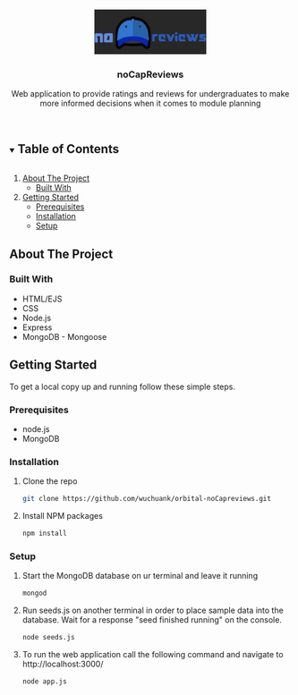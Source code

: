 <!-- PROJECT LOGO -->
<br />
<p align="center">
    <img src="./static/images/logo.jpg" alt="Logo" width="200" height="80">

  <h3 align="center">noCapReviews</h3>

  <p align="center">
    Web application to provide ratings and reviews for undergraduates to make more informed decisions when it comes to module planning
    <br />
    <br />
  </p>
</p>



<!-- TABLE OF CONTENTS -->
<details open="open">
  <summary><h2 style="display: inline-block">Table of Contents</h2></summary>
  <ol>
    <li>
      <a href="#about-the-project">About The Project</a>
      <ul>
        <li><a href="#built-with">Built With</a></li>
      </ul>
    </li>
    <li>
      <a href="#getting-started">Getting Started</a>
      <ul>
        <li><a href="#prerequisites">Prerequisites</a></li>
        <li><a href="#installation">Installation</a></li>
        <li><a href="#setup">Setup</a></li>
      </ul>
    </li>
  </ol>
</details>



<!-- ABOUT THE PROJECT -->
## About The Project

### Built With

* HTML/EJS
* CSS
* Node.js
* Express
* MongoDB - Mongoose


<!-- GETTING STARTED -->
## Getting Started

To get a local copy up and running follow these simple steps.

### Prerequisites

* node.js
* MongoDB

### Installation

1. Clone the repo
   ```sh
   git clone https://github.com/wuchuank/orbital-noCapreviews.git
   ```
2. Install NPM packages
   ```sh
   npm install
   ```

### Setup
1. Start the MongoDB database on ur terminal and leave it running
    ```sh
    mongod
    ```

2. Run seeds.js on another terminal in order to place sample data into the database.
Wait for a response "seed finished running" on the console.
    ```sh
    node seeds.js
    ```
  

3. To run the web application call the following command and navigate to http://localhost:3000/
    ```sh
    node app.js
    ```







